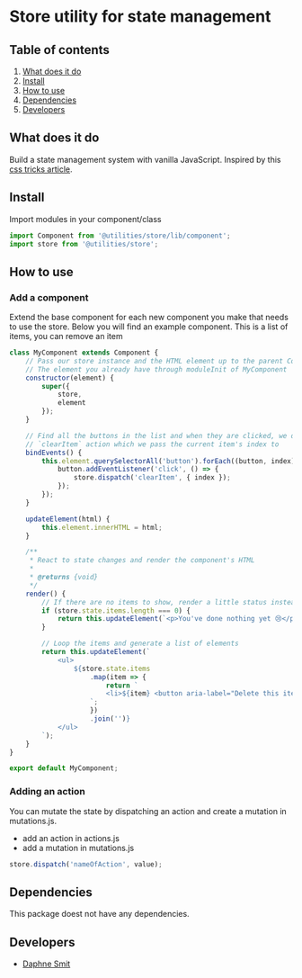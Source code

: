 # Store utility for state management

## Table of contents

1. [What does it do](#markdown-header-what-does-it-do)
2. [Install](#markdown-header-install)
3. [How to use](#markdown-header-how-to-use)
4. [Dependencies](#markdown-header-dependencies)
5. [Developers](#markdown-header-developers)

## What does it do

Build a state management system with vanilla JavaScript.
Inspired by this [css tricks article](https://css-tricks.com/build-a-state-management-system-with-vanilla-javascript/).

## Install

Import modules in your component/class

```javascript
import Component from '@utilities/store/lib/component';
import store from '@utilities/store';
```

## How to use

### Add a component

Extend the base component for each new component you make that needs to use the store.
Below you will find an example component.
This is a list of items, you can remove an item

```javascript
class MyComponent extends Component {
    // Pass our store instance and the HTML element up to the parent Component
    // The element you already have through moduleInit of MyComponent
    constructor(element) {
        super({
            store,
            element
        });
    }

    // Find all the buttons in the list and when they are clicked, we dispatch a
    // `clearItem` action which we pass the current item's index to
    bindEvents() {
        this.element.querySelectorAll('button').forEach((button, index) => {
            button.addEventListener('click', () => {
                store.dispatch('clearItem', { index });
            });
        });
    }

    updateElement(html) {
        this.element.innerHTML = html;
    }

    /**
     * React to state changes and render the component's HTML
     *
     * @returns {void}
     */
    render() {
        // If there are no items to show, render a little status instead
        if (store.state.items.length === 0) {
            return this.updateElement(`<p>You've done nothing yet 😢</p>`);
        }

        // Loop the items and generate a list of elements
        return this.updateElement(`
            <ul>
                ${store.state.items
                    .map(item => {
                        return `
                        <li>${item} <button aria-label="Delete this item">×</button></li>
                    `;
                    })
                    .join('')}
            </ul>
        `);
    }
}

export default MyComponent;
```

### Adding an action

You can mutate the state by dispatching an action and create a mutation in mutations.js.

-   add an action in actions.js
-   add a mutation in mutations.js

```javascript
store.dispatch('nameOfAction', value);
```

## Dependencies

This package doest not have any dependencies.

## Developers

-   [Daphne Smit](mailto:daphne.smit@deptagency.com)
